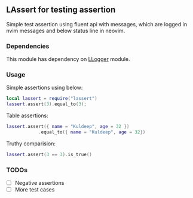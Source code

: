 ## LAssert for testing assertion
Simple test assertion using fluent api with messages, which are logged in nvim
messages and below status line in neovim.

### Dependencies
This module has dependency on [LLogger](../llogger/README.md) module.

### Usage
Simple assertions using below:
```lua
local lassert = require("lassert")
lassert.assert(3).equal_to(3);
```
Table assertions:
```lua
lassert.assert({ name = "Kuldeep", age = 32 })
            .equal_to({ name = "Kuldeep", age = 32})
```
Truthy comparision:
```lua
lassert.assert(3 == 3).is_true()
```

### TODOs
- [  ] Negative assertions
- [  ] More test cases
